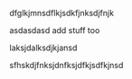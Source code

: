 dfglkjmnsdflkjsdkfjnksdjfnjk

asdasdasd
add stuff  too

laksjdalksdjkjansd

sfhskdjfnksjdnfksjdfkjsdfkjnsd